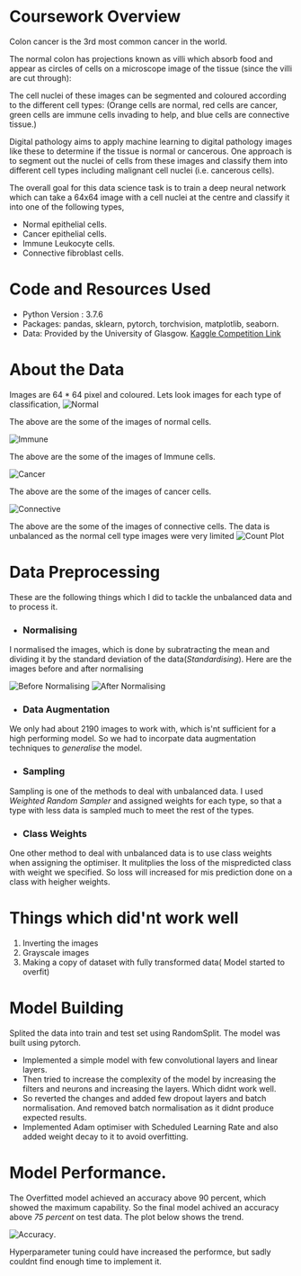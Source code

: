 # Coursework Overview
Colon cancer is the 3rd most common cancer in the world.

The normal colon has projections known as villi which absorb food and appear as circles of cells on a microscope image of the tissue (since the villi are cut through):

The cell nuclei of these images can be segmented and coloured according to the different cell types:
(Orange cells are normal, red cells are cancer, green cells are immune cells invading to help, and blue cells are connective tissue.)

Digital pathology aims to apply machine learning to digital pathology images like these to determine if the tissue is normal or cancerous. One approach is to segment out the nuclei of cells from these images and classify them into different cell types including malignant cell nuclei (i.e. cancerous cells).

The overall goal for this data science task is to train a deep neural network which can take a 64x64 image with a cell nuclei at the centre and classify it into one of the following types,

* Normal epithelial cells.
* Cancer epithelial cells.
* Immune Leukocyte cells.
* Connective fibroblast cells.

# Code and Resources Used
* Python Version : 3.7.6
* Packages: pandas, sklearn, pytorch, torchvision, matplotlib, seaborn.
* Data: Provided by the University of Glasgow. [Kaggle Competition Link](https://www.kaggle.com/c/deep-learning-for-msc-coursework-2021)

# About the Data

Images are 64 * 64 pixel and coloured. Lets look images for each type of classification,
![Normal](https://github.com/ArunGautham-Soundarrajan/Coursework_Colon_Cancer/blob/main/images/normal.png)

The above are the some of the images of normal cells.

![Immune](https://github.com/ArunGautham-Soundarrajan/Coursework_Colon_Cancer/blob/main/images/Immune.png)

The above are the some of the images of Immune cells.

![Cancer](https://github.com/ArunGautham-Soundarrajan/Coursework_Colon_Cancer/blob/main/images/cancer.png)

The above are the some of the images of cancer cells.

![Connective](https://github.com/ArunGautham-Soundarrajan/Coursework_Colon_Cancer/blob/main/images/connective.png)

The above are the some of the images of connective cells. The data is unbalanced as the normal cell type images were very limited
![Count Plot](https://github.com/ArunGautham-Soundarrajan/Coursework_Colon_Cancer/blob/main/images/count_plot.png)

# Data Preprocessing

These are the following things which I did to tackle the unbalanced data and to process it.

* ### Normalising 

I normalised the images, which is done by subratracting the mean and dividing it by the standard deviation of the data(*Standardising*). Here are the images before and after normalising

![Before Normalising](https://github.com/ArunGautham-Soundarrajan/Coursework_Colon_Cancer/blob/main/images/bf_normalising.png) ![After Normalising](https://github.com/ArunGautham-Soundarrajan/Coursework_Colon_Cancer/blob/main/images/af_normalising.png)

* ### Data Augmentation

We only had about 2190 images to work with, which is'nt sufficient for a high performing model. So we had to incorpate data augmentation techniques to *generalise* the model. 

* ### Sampling

Sampling is one of the methods to deal with unbalanced data. I used *Weighted Random Sampler* and assigned weights for each type, so that a type with less data is sampled much to meet the rest of the types.

* ### Class Weights 

One other method to deal with unbalanced data is to use class weights when assigning the optimiser. It mulitplies the loss of the mispredicted class with weight we specified. So loss will increased for mis prediction done on a class with heigher weights.

# Things which did'nt work well

1. Inverting the images 
2. Grayscale images
3. Making a copy of dataset with fully transformed data( Model started to overfit)

# Model Building

Splited the data into train and test set using RandomSplit. The model was built using pytorch.
* Implemented a simple model with few convolutional layers and linear layers.
* Then tried to increase the complexity of the model by increasing the filters and neurons and increasing the layers. Which didnt work well.
* So reverted the changes and added few dropout layers and batch normalisation. And removed batch normalisation as it didnt produce expected results.
* Implemented Adam optimiser with Scheduled Learning Rate and also added weight decay to it to avoid overfitting.

# Model Performance. 

The Overfitted model achieved an accuracy above 90 percent, which showed the maximum capability. So the final model achived an accuracy above *75 percent* on test data. The plot below shows the trend.

![Accuracy](https://github.com/ArunGautham-Soundarrajan/Coursework_Colon_Cancer/blob/main/images/acc.png).

Hyperparameter tuning could have increased the performce, but sadly couldnt find enough time to implement it. 


 


